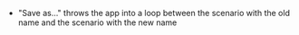 * "Save as..." throws the app into a loop between the scenario with the old name and the scenario with the new name